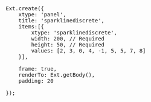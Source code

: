 <pre class="runnable run">
Ext.create({
    xtype: 'panel',
    title: 'sparklinediscrete',
    items:[{
        xtype: 'sparklinediscrete',
        width: 200, // Required
        height: 50, // Required
        values: [2, 3, 0, 4, -1, 5, 5, 7, 8]
    }],
    
    frame: true,
    renderTo: Ext.getBody(),
    padding: 20
    
});

</pre>
